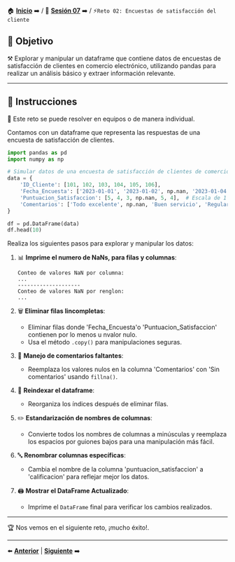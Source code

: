 🏠 [**Inicio**](../../Readme.md) ➡️ / 📖 [**Sesión 07**](../Readme.md) ➡️ / ⚡`Reto 02: Encuestas de satisfacción del cliente`

## 🎯 Objetivo

⚒️ Explorar y manipular un dataframe que contiene datos de encuestas de satisfacción de clientes en comercio electrónico, utilizando pandas para realizar un análisis básico y extraer información relevante.

---

## 📝 Instrucciones

👥 Este reto se puede resolver en equipos o de manera individual.

Contamos con un dataframe que representa las respuestas de una encuesta de satisfacción de clientes. 

```python
import pandas as pd
import numpy as np

# Simular datos de una encuesta de satisfacción de clientes de comercio electrónico
data = {
    'ID_Cliente': [101, 102, 103, 104, 105, 106],
    'Fecha_Encuesta': ['2023-01-01', '2023-01-02', np.nan, '2023-01-04', '2023-01-05', '2023-01-06'],
    'Puntuacion_Satisfaccion': [5, 4, 3, np.nan, 5, 4],  # Escala de 1 a 5
    'Comentarios': ['Todo excelente', np.nan, 'Buen servicio', 'Regular', np.nan, 'Muy bueno']
}

df = pd.DataFrame(data)
df.head(10)
```

Realiza los siguientes pasos para explorar y manipular los datos:

1. 📊 **Imprime el numero de NaNs, para filas y columnas**:
   ```plaintext
   Conteo de valores NaN por columna:
   ...
   --------------------
   Conteo de valores NaN por renglon:
   ...
   ```
   
2. 🗑️ **Eliminar filas Iincompletas**:
   - Eliminar filas donde 'Fecha_Encuesta'o 'Puntuacion_Satisfaccion' contienen por lo menos u nvalor nulo.
   - Usa el método `.copy()` para manipulaciones seguras.

3. 📝 **Manejo de comentarios faltantes**:
   - Reemplaza los valores nulos en la columna 'Comentarios' con 'Sin comentarios' usando `fillna()`.

4. 🔄 **Reindexar el dataframe**:
   - Reorganiza los índices después de eliminar filas.

5. ✏️ **Estandarización de nombres de columnas**:
   - Convierte todos los nombres de columnas a minúsculas y reemplaza los espacios por guiones bajos para una manipulación más fácil.

6. 🔤 **Renombrar columnas específicas**:
   - Cambia el nombre de la columna 'puntuacion_satisfaccion' a 'calificacion' para reflejar mejor los datos.

7. 🖨️ **Mostrar el DataFrame Actualizado**:
   - Imprime el `DataFrame` final para verificar los cambios realizados.

---

🏆 Nos vemos en el siguiente reto, ¡mucho éxito!.

---

⬅️ [**Anterior**](../Readme.md) | [**Siguiente**](../../Sesion-08/Readme.md) ➡️
